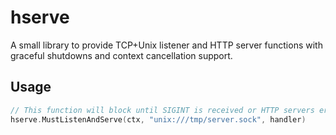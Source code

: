# hserve

A small library to provide TCP+Unix listener and HTTP server functions with
graceful shutdowns and context cancellation support.

## Usage

```go
// This function will block until SIGINT is received or HTTP servers error out.
hserve.MustListenAndServe(ctx, "unix:///tmp/server.sock", handler)
```
